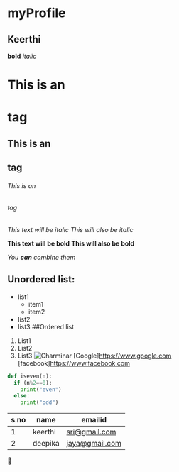 # myProfile
## Keerthi

**bold**
*italic*
# This is an <h1> tag
## This is an <h2> tag
###### This is an <h6> tag
*This text will be italic*
_This will also be italic_

**This text will be bold**
__This will also be bold__

_You **can** combine them_

## Unordered list:
* list1
    * item1
    * item2
* list2
* list3
##Ordered list 
1. List1
2. List2
3. List3
![Charminar](https://cdn.theculturetrip.com/wp-content/uploads/2016/06/24498998325_f451c67aae_o.jpg)
[Google]https://www.google.com
[facebook]https://www.facebook.com
```python
def iseven(n):
  if (n%2==0):
    print("even")
  else:
    print("odd")

```
s.no|name|emailid
----|----|-------
1|keerthi|sri@gmail.com
2|deepika|jaya@gmail.com

:smiling_face_with_three_hearts:

